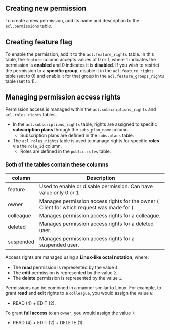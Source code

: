 ## Creating new permission

To create a new permission, add its name and description to the `acl.permissions` table.



## Creating feature flag

To enable the permission, add it to the `acl.feature_rights` table. In this table, the `feature` column accepts values of 0 or 1, where 1 indicates the permission is **enabled** and 0 indicates it is **disabled**. If you wish to restrict the permission to a **specific group**, disable it in the `acl.feature_rights` table (set to 0) and enable it for that group in the `acl.feature_groups_rights` table (set to 1).



## Managing permission access rights

Permission access is managed within the `acl.subscriptions_rights` and `acl.roles_rights` tables.

- In the `acl.subscriptions_rights` table, rights are assigned to specific **subscription plans** through the `subs_plan_name` column.
  - Subscription plans are defined in the `subs.plans` table.
- The `acl.roles_rights` table is used to manage rights for specific **roles** via the `role_id` column.
  - Roles are defined in the `public.roles` table.



### Both of the tables contain these columns

| column    | Description                                                  |
| --------- | ------------------------------------------------------------ |
| feature   | Used to enable or disable permission. Can have value only 0 or 1 |
| owner     | Manages permission access rights for the owner ( Client for which request was made for  ). |
| colleague | Manages permission access rights for a colleague.            |
| deleted   | Manages permission access rights for a deleted user.         |
| suspended | Manages permission access rights for a suspended user.       |



Access rights are managed using a **Linux-like octal notation**, where:

- The **read** permission is represented by the value `4`.
- The **edit** permission is represented by the value `2`.
- The **delete** permission is represented by the value `1`.

Permissions can be combined in a manner similar to Linux. For example, to grant **read** and **edit** rights to a `colleague`, you would assign the value `6`:

- READ (4) + EDIT (2).

To grant **full access** to an `owner`, you would assign the value `7`:

- READ (4) + EDIT (2) + DELETE (1).







